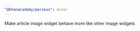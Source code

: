 ```yaml
---
"@khanacademy/perseus": minor
---
```


Make article image widget behave more like other image widgets
